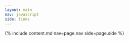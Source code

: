 ```yaml
---
layout: main
nav: javascript
side: links
---
```

{% include content.md nav=page.nav side=page.side %}